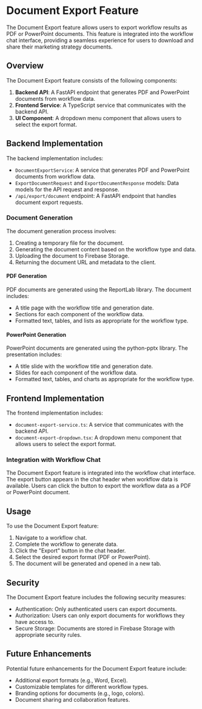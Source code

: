 # Document Export Feature

The Document Export feature allows users to export workflow results as PDF or PowerPoint documents. This feature is integrated into the workflow chat interface, providing a seamless experience for users to download and share their marketing strategy documents.

## Overview

The Document Export feature consists of the following components:

1. **Backend API**: A FastAPI endpoint that generates PDF and PowerPoint documents from workflow data.
2. **Frontend Service**: A TypeScript service that communicates with the backend API.
3. **UI Component**: A dropdown menu component that allows users to select the export format.

## Backend Implementation

The backend implementation includes:

- `DocumentExportService`: A service that generates PDF and PowerPoint documents from workflow data.
- `ExportDocumentRequest` and `ExportDocumentResponse` models: Data models for the API request and response.
- `/api/export/document` endpoint: A FastAPI endpoint that handles document export requests.

### Document Generation

The document generation process involves:

1. Creating a temporary file for the document.
2. Generating the document content based on the workflow type and data.
3. Uploading the document to Firebase Storage.
4. Returning the document URL and metadata to the client.

#### PDF Generation

PDF documents are generated using the ReportLab library. The document includes:

- A title page with the workflow title and generation date.
- Sections for each component of the workflow data.
- Formatted text, tables, and lists as appropriate for the workflow type.

#### PowerPoint Generation

PowerPoint documents are generated using the python-pptx library. The presentation includes:

- A title slide with the workflow title and generation date.
- Slides for each component of the workflow data.
- Formatted text, tables, and charts as appropriate for the workflow type.

## Frontend Implementation

The frontend implementation includes:

- `document-export-service.ts`: A service that communicates with the backend API.
- `document-export-dropdown.tsx`: A dropdown menu component that allows users to select the export format.

### Integration with Workflow Chat

The Document Export feature is integrated into the workflow chat interface. The export button appears in the chat header when workflow data is available. Users can click the button to export the workflow data as a PDF or PowerPoint document.

## Usage

To use the Document Export feature:

1. Navigate to a workflow chat.
2. Complete the workflow to generate data.
3. Click the "Export" button in the chat header.
4. Select the desired export format (PDF or PowerPoint).
5. The document will be generated and opened in a new tab.

## Security

The Document Export feature includes the following security measures:

- Authentication: Only authenticated users can export documents.
- Authorization: Users can only export documents for workflows they have access to.
- Secure Storage: Documents are stored in Firebase Storage with appropriate security rules.

## Future Enhancements

Potential future enhancements for the Document Export feature include:

- Additional export formats (e.g., Word, Excel).
- Customizable templates for different workflow types.
- Branding options for documents (e.g., logo, colors).
- Document sharing and collaboration features.
